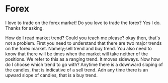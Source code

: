 # Forex
I love to trade on the forex market!
Do you love to trade the forex?
Yes I do. Thanks for asking.

How do I read market trend? Could you teach me please?
okay then, that's not a problem.
First you need to understand that there are two major trends on the forex market. Namely;sell trend and buy trend. You also need to know that there will be times when the market will take neither of the positions. We refer to this as a ranging trend. It moves sideways. 
Now how do I choose which trend to go with? Anytime there is a downward sloping of the candles, that is indicative of a sell trend. Adn any time there is an upward slope of candles, that is a buy trend.
